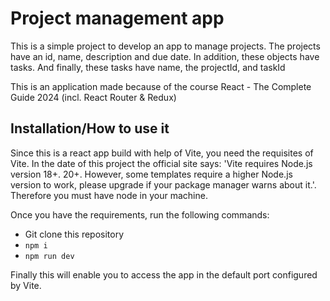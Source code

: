 <h1>Project management app</h1>
<section>
  <p>This is a simple project to develop an app to manage projects. The projects have an id, name, description and due date. In addition, these objects have tasks. And finally, these tasks have name, the projectId, and taskId</p>
  <p>
    This is an application made because of the course 
    React - The Complete Guide 2024 (incl. React Router & Redux)
  </p>
</section>

<section>
  <h2>Installation/How to use it</h2>
  <p>Since this is a react app build with help of Vite, you need the requisites of Vite. In the date of this project the official site says: 'Vite requires Node.js version 18+. 20+. However, some templates require a higher Node.js version to work, please upgrade if your package manager warns about it.'. Therefore you must have node in your machine.</p>
  <p>Once you have the requirements, run the following commands:</p>
  <ul>
    <li>Git clone this repository</li>
    <li>
      <code>npm i</code>
    </li>
    <li>
      <code>npm run dev</code>
    </li>
  </ul>
  <p>Finally this will enable you to access the app in the default port configured by Vite.</p>
</section>
